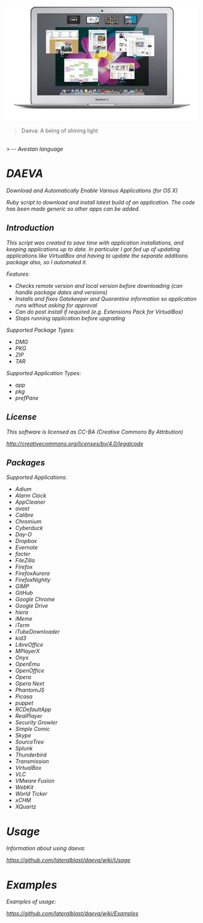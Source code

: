 ![alt tag](https://raw.githubusercontent.com/lateralblast/daeva/master/macbook.jpg)

> Daeva: A being of shining light
<br>
> -- <cite>Avestan language<cite>

DAEVA
=====

Download and Automatically Enable Various Applications (for OS X)

Ruby script to download and install latest build of an application.
The code has been made generic so other apps can be added.

Introduction
------------

This script was created to save time with application installations, and keeping
applications up to date. In particular I got fed up of updating applications like
VirtualBox and having to update the separate additions package also, so I automated
it.

Features:

- Checks remote version and local version before downloading (can handle package dates and versions)
- Installs and fixes Gatekeeper and Quarantine information so application runs without asking for approval
- Can do post install if required (e.g. Extensions Pack for VirtualBox)
- Stops running application before upgrading

Supported Package Types:

- DMG
- PKG
- ZIP
- TAR

Supported Application Types:

- app
- pkg
- prefPane

License
-------

This software is licensed as CC-BA (Creative Commons By Attrbution)

http://creativecommons.org/licenses/by/4.0/legalcode

Packages
--------

Supported Applications:

- Adium
- Alarm Clock
- AppCleaner
- avast
- Calibre
- Chromium
- Cyberduck
- Day-O
- Dropbox
- Evernote
- facter
- FileZilla
- Firefox
- FirefoxAurora
- FirefoxNightly
- GIMP
- GitHub
- Google Chrome
- Google Drive
- hiera
- iMeme
- iTerm
- iTubeDownloader
- kid3
- LibreOffice
- MPlayerX
- Onyx
- OpenEmu
- OpenOffice
- Opera
- Opera Next
- PhantomJS
- Picasa
- puppet
- RCDefaultApp
- RealPlayer
- Security Growler
- Simple Comic
- Skype
- SourceTree
- Splunk
- Thunderbird
- Transmission
- VirtualBox
- VLC
- VMware Fusion
- WebKit
- World Ticker
- xCHM
- XQuartz

Usage
=====

Information about using daeva:

https://github.com/lateralblast/daeva/wiki/Usage

Examples
========

Examples of usage:

https://github.com/lateralblast/daeva/wiki/Examples
